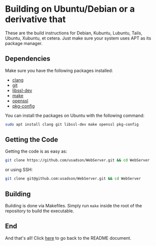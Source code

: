 # Building on Ubuntu/Debian or a derivative that
These are the build instructions for Debian, Kubuntu, Lubuntu, Tails, Ubuntu,
Xubuntu, et cetera. Just make sure your system uses APT as its package manager.

## Dependencies
Make sure you have the following packages installed:
 - [clang](https://clang.llvm.org/)
 - [git](https://git-scm.com/)
 - [libssl-dev](https://openssl.org/)
 - [make](https://www.gnu.org/software/make/)
 - [openssl](https://openssl.org/)
 - [pkg-config](https://www.freedesktop.org/wiki/Software/pkg-config/)

You can install the packages on Ubuntu with the following command:
```sh
sudo apt install clang git libssl-dev make openssl pkg-config
```

## Getting the Code
Getting the code is as easy as:
```sh
git clone https://github.com/usadson/WebServer.git && cd WebServer
```
or using SSH:
```sh
git clone git@github.com:usadson/WebServer.git && cd WebServer
```

## Building
Building is done via Makefiles. Simply run `make` inside the root of the repository
to build the executable.

## End
And that's all! Click [here](../README.md) to go back to the README document.

